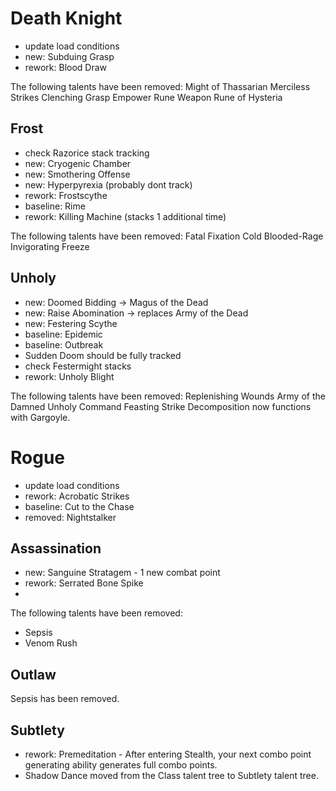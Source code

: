 # Death Knight
- update load conditions
- new: Subduing Grasp
- rework: Blood Draw

The following talents have been removed:
Might of Thassarian
Merciless Strikes
Clenching Grasp
Empower Rune Weapon
Rune of Hysteria

## Frost
- check Razorice stack tracking
- new: Cryogenic Chamber
- new: Smothering Offense
- new: Hyperpyrexia (probably dont track)
- rework: Frostscythe
- baseline: Rime
- rework: Killing Machine (stacks 1 additional time)

The following talents have been removed:
Fatal Fixation
Cold Blooded-Rage
Invigorating Freeze

## Unholy
- new: Doomed Bidding -> Magus of the Dead
- new: Raise Abomination -> replaces Army of the Dead
- new: Festering Scythe
- baseline: Epidemic
- baseline: Outbreak
- Sudden Doom should be fully tracked
- check Festermight stacks
- rework: Unholy Blight

The following talents have been removed:
Replenishing Wounds
Army of the Damned
Unholy Command
Feasting Strike
Decomposition now functions with Gargoyle.

# Rogue
- update load conditions
- rework: Acrobatic Strikes
- baseline: Cut to the Chase 
- removed: Nightstalker

## Assassination
- new: Sanguine Stratagem - 1 new combat point
- rework: Serrated Bone Spike
- 
The following talents have been removed:
- Sepsis
- Venom Rush

## Outlaw
Sepsis has been removed.

## Subtlety
- rework: Premeditation - After entering Stealth, your next combo point generating ability generates full combo points.
- Shadow Dance moved from the Class talent tree to Subtlety talent tree.
